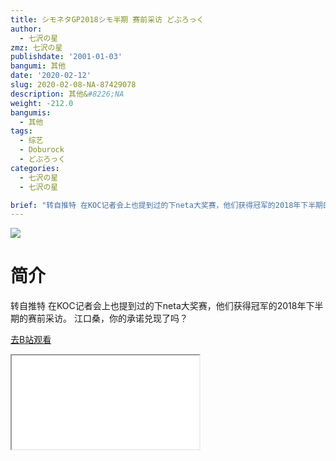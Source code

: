 ```yaml
---
title: シモネタGP2018シモ半期 赛前采访 どぶろっく
author:
  - 七沢の星
zmz: 七沢の星
publishdate: '2001-01-03'
bangumi: 其他
date: '2020-02-12'
slug: 2020-02-08-NA-87429078
description: 其他&#8226;NA
weight: -212.0
bangumis:
  - 其他
tags:
  - 综艺
  - Doburock
  - どぶろっく
categories:
  - 七沢の星
  - 七沢の星

brief: "转自推特 在KOC记者会上也提到过的下neta大奖赛，他们获得冠军的2018年下半期的赛前采访。 江口桑，你的承诺兑现了吗？"
---
```

![](https://raw.githubusercontent.com/tcgriffith/owaraisite/master/static/tmpimg/1a962cc8ae71626d76b19a7520efd9a0e211b426.jpg.480.jpg)
# 简介  
转自推特
在KOC记者会上也提到过的下neta大奖赛，他们获得冠军的2018年下半期的赛前采访。
江口桑，你的承诺兑现了吗？  

[去B站观看](https://www.bilibili.com/video/av87429078/)
<div class ="resp-container"><iframe class="testiframe" src="//player.bilibili.com/player.html?aid=87429078"", scrolling="no", allowfullscreen="true" > </iframe></div> 
